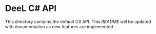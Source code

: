 ﻿# DeeL C# API
This directory contains the default C# API. 
This *README* will be updated with documentation as new features are implemented.